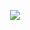 <p align="center">
  <img src="https://github.com/chiehpower/chiehpower/blob/master/Chiehgithubuse%20GIF-downsized_large.gif?raw=true" />
</p>

<!--
**chiehpower/chiehpower** is a ✨ _special_ ✨ repository because its `README.md` (this file) appears on your GitHub profile.

Here are some ideas to get you started:

- 🔭 I’m currently working on ...
- 🌱 I’m currently learning ...
- 👯 I’m looking to collaborate on ...
- 🤔 I’m looking for help with ...
- 💬 Ask me about ...
- 📫 How to reach me: ...
- 😄 Pronouns: ...
- ⚡ Fun fact: ...
-->

